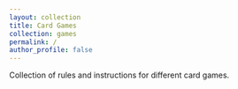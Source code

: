 ```yaml
---
layout: collection
title: Card Games
collection: games
permalink: /
author_profile: false
---
```


Collection of rules and instructions for different card games.